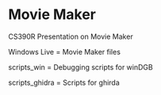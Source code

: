 # Movie Maker
CS390R Presentation on Movie Maker

  
  
Windows Live = Movie Maker files

scripts_win = Debugging scripts for winDGB

scripts_ghidra = Scripts for ghirda
